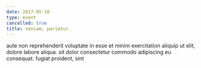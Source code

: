 ```yaml
---
date: 2017-05-10
type: event
cancelled: true
title: veniam, pariatur.
---
```

aute non reprehenderit voluptate in esse et minim exercitation aliquip ut elit, dolore labore aliqua. sit dolor consectetur commodo adipiscing eu consequat. fugiat proident, sint